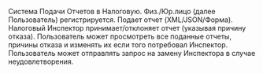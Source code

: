 Система Подачи Отчетов в Налоговую. Физ./Юр.лицо (далее Пользователь) регистрируется. 
Подает отчет (XML/JSON/Форма). Налоговый Инспектор принимает/отклоняет отчет (указывая причину отказа). 
Пользователь может просмотреть все поданные отчеты, причины отказа и изменять их если того потребовал Инспектор. 
Пользователь может отправлять запрос на замену Инспектора в случае неудовлетворения.
